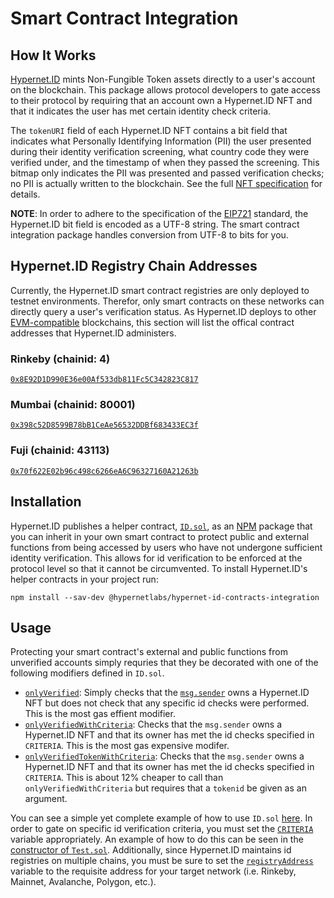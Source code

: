 # Smart Contract Integration

## How It Works
[Hypernet.ID](https://hypernet.id/) mints Non-Fungible Token assets directly to a user's account on the blockchain. 
This package allows protocol developers to gate access to their protocol by requiring that an account own a Hypernet.ID 
NFT and that it indicates the user has met certain identity check criteria. 

The `tokenURI` field of each Hypernet.ID NFT contains a bit field that indicates what Personally Identifying Information (PII) 
the user presented during their identity verification screening, what country code they were verified under, and the timestamp
of when they passed the screening. This bitmap only indicates the PII was presented and passed verification checks; no PII is 
actually written to the blockchain. See the full [NFT specification](/packages/developer-docs/token-specification.md) for details.

**NOTE**: In order to adhere to the specification of the [EIP721](https://eips.ethereum.org/EIPS/eip-721) standard, the Hypernet.ID 
bit field is encoded as a UTF-8 string. The smart contract integration package handles conversion from UTF-8 to bits for you.

## Hypernet.ID Registry Chain Addresses
Currently, the Hypernet.ID smart contract registries are only deployed to testnet environments. Therefor, only smart contracts
on these networks can directly query a user's verification status. As Hypernet.ID deploys to other 
[EVM-compatible](https://ethereum.org/en/developers/docs/evm/) blockchains, this section will list the offical contract 
addresses that Hypernet.ID administers. 

### Rinkeby (chainid: 4)
[`0x8E92D1D990E36e00Af533db811Fc5C342823C817`](https://rinkeby.etherscan.io/address/0x8E92D1D990E36e00Af533db811Fc5C342823C817)

### Mumbai (chainid: 80001)
[`0x398c52D8599B78bB1CeAe56532DDBf683433EC3f`](https://mumbai.polygonscan.com/address/0x398c52D8599B78bB1CeAe56532DDBf683433EC3f)

### Fuji (chainid: 43113)
[`0x70f622E02b96c498c6266eA6C96327160A21263b`](https://testnet.avascan.info/blockchain/c/address/0x70f622E02b96c498c6266eA6C96327160A21263b)

## Installation
Hypernet.ID publishes a helper contract, 
[`ID.sol`](https://github.com/GoHypernet/Hypernet.ID-Public/blob/develop/packages/contracts-integration/contracts/ID.sol), 
as an [NPM](https://www.npmjs.com/package/@hypernetlabs/hypernet-id-contracts-integration) package that you can inherit in your 
own smart contract to protect public and external functions from being accessed by users who have not undergone sufficient identity 
verification. This allows for id verification to be enforced at the protocol level so that it cannot be circumvented. To install 
Hypernet.ID's helper contracts in your project run:

```
npm install --sav-dev @hypernetlabs/hypernet-id-contracts-integration
```

## Usage
Protecting your smart contract's external and public functions from unverified accounts simply requries that they be 
decorated with one of the following modifiers defined in `ID.sol`.

- [`onlyVerified`](https://github.com/GoHypernet/Hypernet.ID-Public/blob/develop/packages/contracts-integration/contracts/ID.sol#L32): Simply checks that the [`msg.sender`](https://docs.soliditylang.org/en/v0.8.10/structure-of-a-contract.html?highlight=msg.sender#function-modifiers) owns a Hypernet.ID NFT but does not check that any specific id checks were performed. This is the most gas effient modifier.
- [`onlyVerifiedWithCriteria`](https://github.com/GoHypernet/Hypernet.ID-Public/blob/develop/packages/contracts-integration/contracts/ID.sol#L13): Checks that the `msg.sender` owns a Hypernet.ID NFT and that its owner has met the id checks specified in `CRITERIA`. This is the most gas expensive modifer.
- [`onlyVerifiedTokenWithCriteria`](https://github.com/GoHypernet/Hypernet.ID-Public/blob/develop/packages/contracts-integration/contracts/ID.sol#L22): Checks that the `msg.sender` owns a Hypernet.ID NFT and that its owner has met the id checks specified in `CRITERIA`. This is about 12% cheaper to call than `onlyVerifiedWithCriteria` but requires that a `tokenid` be given as an argument.

You can see a simple yet complete example of how to use `ID.sol` 
[here](https://github.com/GoHypernet/Hypernet.ID-Public/blob/develop/packages/contracts-integration/contracts/Test.sol). In order to gate on specific
id verification criteria, you must set the [`CRITERIA`](https://github.com/GoHypernet/Hypernet.ID-Public/blob/develop/packages/contracts-integration/contracts/ID.sol#L10) 
variable appropriately. An example of how to do this can be seen in the [constructor of `Test.sol`](https://github.com/GoHypernet/Hypernet.ID-Public/blob/develop/packages/contracts-integration/contracts/Test.sol#L15). 
Additionally, since Hypernet.ID maintains id registries on multiple chains, you must be sure to set the 
[`registryAddress`](https://github.com/GoHypernet/Hypernet.ID-Public/blob/develop/packages/contracts-integration/contracts/ID.sol#L9) 
variable to the requisite address for your target network (i.e. Rinkeby, Mainnet, Avalanche, Polygon, etc.). 
